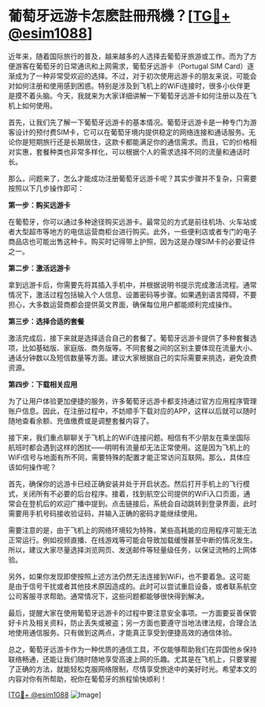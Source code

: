 # 葡萄牙远游卡怎麽註冊飛機？[[TG💪+ @esim1088](https://t.me/s/esim1088)]

近年来，随着国际旅行的普及，越来越多的人选择去葡萄牙旅游或工作。而为了方便游客在葡萄牙的日常通讯和上网需求，葡萄牙远游卡（Portugal SIM Card）逐渐成为了一种非常受欢迎的选择。不过，对于初次使用远游卡的朋友来说，可能会对如何注册和使用感到困惑。特别是涉及到飞机上的WiFi连接时，很多小伙伴更是摸不着头脑。今天，我就来为大家详细讲解一下葡萄牙远游卡如何注册以及在飞机上如何使用。

首先，让我们先了解一下葡萄牙远游卡的基本情况。葡萄牙远游卡是一种专门为游客设计的预付费SIM卡，它可以在葡萄牙境内提供稳定的网络连接和通话服务。无论你是短期旅行还是长期居住，这款卡都能满足你的通信需求。而且，它的价格相对实惠，套餐种类也非常多样化，可以根据个人的需求选择不同的流量和通话时长。

那么，问题来了，怎么才能成功注册葡萄牙远游卡呢？其实步骤并不复杂，只需要按照以下几步操作即可：

**第一步：购买远游卡**

在葡萄牙，你可以通过多种途径购买远游卡。最常见的方式是前往机场、火车站或者大型超市等地方的电信运营商柜台进行购买。此外，一些便利店或者专门的电子商品店也可能出售这种卡。购买时记得带上护照，因为这是办理SIM卡的必要证件之一。

**第二步：激活远游卡**

拿到远游卡后，你需要先将其插入手机中，并根据说明书提示完成激活流程。通常情况下，激活过程包括输入个人信息、设置密码等步骤。如果遇到语言障碍，不要担心，大多数运营商都会提供英文界面，确保每位用户都能顺利完成操作。

**第三步：选择合适的套餐**

激活完成后，接下来就是选择适合自己的套餐了。葡萄牙远游卡提供了多种套餐选项，比如基础版、家庭版、商务版等。不同套餐之间的区别主要体现在流量大小、通话分钟数以及短信数量等方面。建议大家根据自己的实际需要来挑选，避免浪费资源。

**第四步：下载相关应用**

为了让用户体验更加便捷的服务，许多葡萄牙远游卡都支持通过官方应用程序管理账户信息。因此，在注册过程中，不妨顺手下载对应的APP，这样以后就可以随时随地查看余额、充值缴费或是调整套餐内容了。

接下来，我们重点聊聊关于飞机上的WiFi连接问题。相信有不少朋友在乘坐国际航班时都会遇到这样的困扰——明明有流量却无法正常使用。这是因为飞机上的WiFi信号与地面有所不同，需要特殊的配置才能正常访问互联网。那么，具体应该如何操作呢？

首先，确保你的远游卡已经正确安装并处于开启状态。然后打开手机上的飞行模式，关闭所有不必要的后台程序。接着，找到航空公司提供的WiFi入口页面，通常会在登机后的欢迎广播中提到。点击链接后，系统会自动跳转到登录界面，此时需要用手机号码接收验证码，并输入正确的密码才能继续使用。

需要注意的是，由于飞机上的网络环境较为特殊，某些高耗能的应用程序可能无法正常运行。例如视频直播、在线游戏等可能会导致加载缓慢甚至中断的情况发生。所以，建议大家尽量选择浏览网页、发送邮件等轻量级任务，以保证流畅的上网体验。

另外，如果你发现即使按照上述方法仍然无法连接到WiFi，也不要着急。这可能是由于信号干扰或者其他技术原因造成的。此时可以尝试重启设备，或者联系航空公司客服寻求帮助。通常情况下，这些问题都能够很快得到解决。

最后，提醒大家在使用葡萄牙远游卡的过程中要注意安全事项。一方面要妥善保管好卡片及相关资料，防止丢失或被盗；另一方面也要遵守当地法律法规，合理合法地使用通信服务。只有做到这两点，才能真正享受到便捷高效的通信体验。

总之，葡萄牙远游卡作为一种优质的通信工具，不仅能够帮助我们在异国他乡保持联络畅通，还能让我们随时随地享受高速上网的乐趣。尤其是在飞机上，只要掌握了正确的方法，就能轻松克服网络限制，尽情享受旅途中的美好时光。希望本文的内容对你有所帮助，祝你在葡萄牙的旅程愉快顺利！

[[TG💪+ @esim1088](https://t.me/s/esim1088) ![Image](https://i.postimg.cc/4NQfJmqS/Snipaste-2025-05-13-00-14-12.png)]